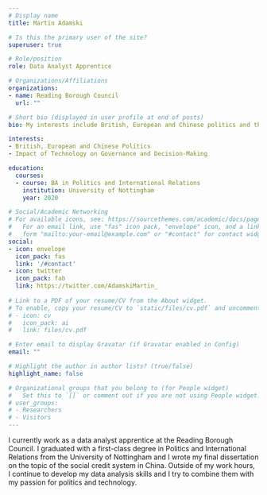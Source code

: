 ```yaml
---
# Display name
title: Martin Adamski

# Is this the primary user of the site?
superuser: true

# Role/position
role: Data Analyst Apprentice

# Organizations/Affiliations
organizations:
- name: Reading Borough Council
  url: ""

# Short bio (displayed in user profile at end of posts)
bio: My interests include British, European and Chinese politics and the impact of technology on governance and decision-making.

interests:
- British, European and Chinese Politics
- Impact of Technology on Governance and Decision-Making

education:
  courses:
  - course: BA in Politics and International Relations
    institution: University of Nottingham
    year: 2020

# Social/Academic Networking
# For available icons, see: https://sourcethemes.com/academic/docs/page-builder/#icons
#   For an email link, use "fas" icon pack, "envelope" icon, and a link in the
#   form "mailto:your-email@example.com" or "#contact" for contact widget.
social:
- icon: envelope
  icon_pack: fas
  link: '/#contact'
- icon: twitter
  icon_pack: fab
  link: https://twitter.com/AdamskiMartin_
  
# Link to a PDF of your resume/CV from the About widget.
# To enable, copy your resume/CV to `static/files/cv.pdf` and uncomment the lines below.
# - icon: cv
#   icon_pack: ai
#   link: files/cv.pdf

# Enter email to display Gravatar (if Gravatar enabled in Config)
email: ""

# Highlight the author in author lists? (true/false)
highlight_name: false

# Organizational groups that you belong to (for People widget)
#   Set this to `[]` or comment out if you are not using People widget.
# user_groups:
# - Researchers
# - Visitors
---
```


I currently work as a data analyst apprentice at the Reading Borough Council. I graduated with a first-class degree in Politics and International Relations from the University of Nottingham and I wrote my final dissertation on the topic of the social credit system in China. Outside of my work hours, I continue to develop my data analysis skills and I try to combine them with my passion for politics and technology.
